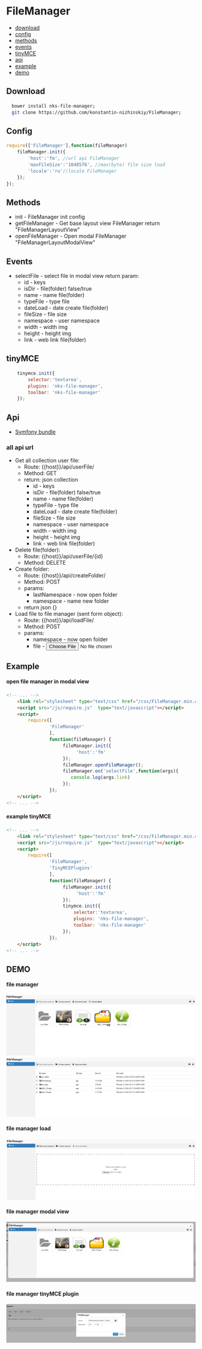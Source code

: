 FileManager
===========
 * [download](./#Download)
 * [config](./#Config)
 * [methods](./#Methods)
 * [events](./#Methods)
 * [tinyMCE](./#tinyMCE)
 * [api](./#Api)
 * [example](./#Example)
 * [demo](./#DEMO)
 

## Download
```sh
  bower install nks-file-manager;
  git clone https://github.com/konstantin-nizhinskiy/FileManager;
```
## Config
```js
require(['FileManager'],function(fileManager)
    fileManager.init({
        'host':'fm', //url api FileManager
        'maxFileSize':'1048576', //max(byte) file size load
        'locale':'ru'//locale FileManager
    });
});
```
## Methods
 * init - FileManager init config
 * getFileManager - Get base layout view FileManager  return "FileManagerLayoutView"
 * openFileManager - Open modal FileManager "FileManagerLayoutModalView"

## Events 
 * selectFile - select file in modal view return param:
    * id - keys
    * isDir - file(folder) false/true
    * name - name file(folder) 
    * typeFile - type file
    * dateLoad - date create file(folder)
    * fileSize - file size
    * namespace - user namespace
    * width - width img
    * height - height img
    * link - web link file(folder)

## tinyMCE
```js
    tinymce.init({
        selector:'textarea',
        plugins: 'nks-file-manager',
        toolbar: 'nks-file-manager'
    });
```
## Api
   * [Symfony bundle](https://github.com/konstantin-nizhinskiy/FileManagerBundle)
### all api url
 * Get all collection user file:
    * Route:   {{host}}/api/userFile/
    * Method:  GET
    * return: json collection
        * id - keys
        * isDir - file(folder) false/true
        * name - name file(folder) 
        * typeFile - type file
        * dateLoad - date create file(folder)
        * fileSize - file size
        * namespace - user namespace
        * width - width img
        * height - height img
        * link - web link file(folder)
 * Delete file(folder):
    * Route:   {{host}}/api/userFile/{id}
    * Method:  DELETE
 * Create folder:
    * Route:   {{host}}/api/createFolder/
    * Method:  POST
    * params: 
      * lastNamespace - now open folder
      * namespace - name new folder
    * return json {}
 * Load file to file manager (sent form object):
    * Route:   {{host}}/api/loadFile/
    * Method:  POST
    * params:
        * namespace - now open folder
        * file - <input type="file">
## Example
#### open file manager in modal view 
```html
<!-- ... -->
    <link rel="stylesheet" type="text/css" href="/css/FileManager.min.css">
    <script src="/js/require.js"  type="text/javascript"></script>
    <script>
        require([
                'FileManager'
                ],
                function(fileManager) {
                     fileManager.init({
                          'host':'fm'
                     });
                     fileManager.openFileManager();
                     fileManager.on('selectFile',function(args){
                        console.log(args.link)
                     });
                });
    </script>
<!-- ... -->    
```
#### example tinyMCE 
```html
<!-- ... -->
    <link rel="stylesheet" type="text/css" href="/css/FileManager.min.css">
    <script src="/js/require.js"  type="text/javascript"></script>
    <script>
        require([
                'FileManager',
                'TinyMCEPlugins'
                ],
                function(fileManager) {
                     fileManager.init({
                          'host':'fm'
                     });
                     tinymce.init({
                         selector:'textarea',
                         plugins: 'nks-file-manager',
                         toolbar: 'nks-file-manager'
                     });
                });
    </script>
<!-- ... -->    
```

## DEMO
#### file manager
![Alt text](/doc/menu.png)
![Alt text](/doc/th.png)
#### file manager load
![Alt text](/doc/loadFile.png)
#### file manager modal view
![Alt text](/doc/modal.png)
#### file manager tinyMCE plugin
![Alt text](/doc/tinyMCE.png)

